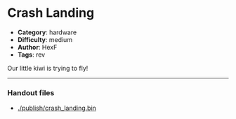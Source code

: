 Crash Landing
======================

- **Category**: hardware
- **Difficulty**: medium
- **Author**: HexF
- **Tags**: rev

Our little kiwi is trying to fly!

---

### Handout files

- [./publish/crash_landing.bin](./publish/crash_landing.bin)
